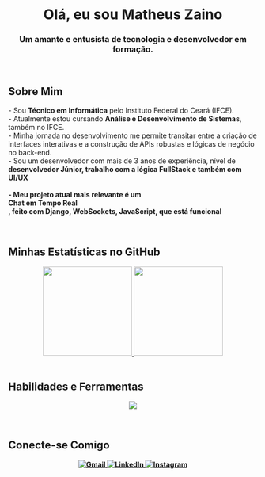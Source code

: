 <h1 align="center">
  Olá, eu sou Matheus Zaino
</h1>
<h3 align="center">
  Um amante e entusista de tecnologia e desenvolvedor em formação.
</h3>

<br>

## Sobre Mim

<p>
  - Sou <strong>Técnico em Informática</strong> pelo Instituto Federal do Ceará (IFCE).
  <br>
  - Atualmente estou cursando <strong>Análise e Desenvolvimento de Sistemas</strong>, também no IFCE.
  <br>
  - Minha jornada no desenvolvimento me permite transitar entre a criação de interfaces interativas e a construção de APIs robustas e lógicas de negócio no back-end.
  <br>
  - Sou um desenvolvedor com mais de 3 anos de experiência, nível de <b>desenvolvedor Júnior<b>, trabalho com a lógica <b>FullStack</b> e também com <br>UI/UX<br>
  <br>
  - Meu projeto atual mais relevante é um <br>Chat em Tempo Real<br>, feito com Django, WebSockets, JavaScript, que está funcional
  <br>
</p>

<br>

## Minhas Estatísticas no GitHub

<div align="center">
  <a href="https://github.com/Zaiknown">
    <img height="180em" src="https://github-readme-stats.vercel.app/api?username=Zaiknown&show_icons=true&theme=tokyonight&include_all_commits=true&count_private=true&hide_border=true"/>
    <img height="180em" src="https://github-readme-stats.vercel.app/api/top-langs/?username=Zaiknown&layout=compact&langs_count=7&theme=tokyonight&hide_border=true"/>
  </a>
</div>

<br>

## Habilidades e Ferramentas

<p align="center">
  <a href="https://skillicons.dev">
    <img src="https://skillicons.dev/icons?i=python,django,javascript,html,css,git,docker,mysql" />
  </a>
</p>

<br>

## Conecte-se Comigo

<p align="center">
  <a href="mailto:matheuszainopo@gmail.com">
    <img src="https://img.shields.io/badge/Gmail-D14836?style=for-the-badge&logo=gmail&logoColor=white" alt="Gmail">
  </a>
  <a href="https://www.linkedin.com/in/matheus-zaino-94947234b/">
    <img src="https://img.shields.io/badge/LinkedIn-0077B5?style=for-the-badge&logo=linkedin&logoColor=white" alt="LinkedIn">
  </a>
  <a href="https://instagram.com/zaiknown.py">
    <img src="https://img.shields.io/badge/Instagram-E4405F?style=for-the-badge&logo=instagram&logoColor=white" alt="Instagram">
  </a>
</p>
